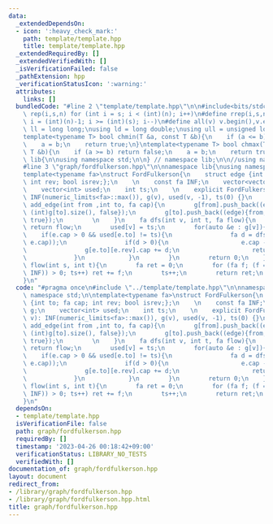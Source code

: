 ```yaml
---
data:
  _extendedDependsOn:
  - icon: ':heavy_check_mark:'
    path: template/template.hpp
    title: template/template.hpp
  _extendedRequiredBy: []
  _extendedVerifiedWith: []
  _isVerificationFailed: false
  _pathExtension: hpp
  _verificationStatusIcon: ':warning:'
  attributes:
    links: []
  bundledCode: "#line 2 \"template/template.hpp\"\n\n#include<bits/stdc++.h>\n\n#define\
    \ rep(i,s,n) for (int i = s; i < (int)(n); i++)\n#define rrep(i,s,n) for (int\
    \ i = (int)(n)-1; i >= (int)(s); i--)\n#define all(v) v.begin(),v.end()\n\nusing\
    \ ll = long long;\nusing ld = long double;\nusing ull = unsigned long long;\n\n\
    template<typename T> bool chmin(T &a, const T &b){\n    if (a <= b) return false;\n\
    \    a = b;\n    return true;\n}\ntemplate<typename T> bool chmax(T &a, const\
    \ T &b){\n    if (a >= b) return false;\n    a = b;\n    return true;\n}\n\nnamespace\
    \ lib{\n\nusing namespace std;\n\n} // namespace lib;\n\n//using namespace lib;\n\
    #line 3 \"graph/fordfulkerson.hpp\"\n\nnamespace lib{\nusing namespace std;\n\n\
    template<typename fa>\nstruct FordFulkerson{\n    struct edge {int to; fa cap;\
    \ int rev; bool isrev;};\n    \n    const fa INF;\n    vector<vector<edge>> g;\n\
    \    vector<int> used;\n    int ts;\n    \n    explicit FordFulkerson(int v):\
    \ INF(numeric_limits<fa>::max()), g(v), used(v, -1), ts(0) {}\n    \n    void\
    \ add_edge(int from ,int to, fa cap){\n        g[from].push_back((edge){to, cap,\
    \ (int)g[to].size(), false});\n        g[to].push_back((edge){from, 0, (int)g[from].size()-1,\
    \ true});\n        \n    }\n    fa dfs(int v, int t, fa flow){\n        if (v==t)\
    \ return flow;\n        used[v] = ts;\n        for(auto &e : g[v]){\n        \
    \    if(e.cap > 0 && used[e.to] != ts){\n                fa d = dfs(e.to, t, min(flow,\
    \ e.cap));\n                if(d > 0){\n                    e.cap -= d;\n    \
    \                g[e.to][e.rev].cap += d;\n                    return d;\n   \
    \             }\n            }\n        }\n        return 0;\n    }\n\n    fa\
    \ flow(int s, int t){\n        fa ret = 0;\n        for (fa f; (f = dfs(s, t,\
    \ INF)) > 0; ts++) ret += f;\n        ts++;\n        return ret;\n    }\n};\n\n\
    }\n"
  code: "#pragma once\n#include \"../template/template.hpp\"\n\nnamespace lib{\nusing\
    \ namespace std;\n\ntemplate<typename fa>\nstruct FordFulkerson{\n    struct edge\
    \ {int to; fa cap; int rev; bool isrev;};\n    \n    const fa INF;\n    vector<vector<edge>>\
    \ g;\n    vector<int> used;\n    int ts;\n    \n    explicit FordFulkerson(int\
    \ v): INF(numeric_limits<fa>::max()), g(v), used(v, -1), ts(0) {}\n    \n    void\
    \ add_edge(int from ,int to, fa cap){\n        g[from].push_back((edge){to, cap,\
    \ (int)g[to].size(), false});\n        g[to].push_back((edge){from, 0, (int)g[from].size()-1,\
    \ true});\n        \n    }\n    fa dfs(int v, int t, fa flow){\n        if (v==t)\
    \ return flow;\n        used[v] = ts;\n        for(auto &e : g[v]){\n        \
    \    if(e.cap > 0 && used[e.to] != ts){\n                fa d = dfs(e.to, t, min(flow,\
    \ e.cap));\n                if(d > 0){\n                    e.cap -= d;\n    \
    \                g[e.to][e.rev].cap += d;\n                    return d;\n   \
    \             }\n            }\n        }\n        return 0;\n    }\n\n    fa\
    \ flow(int s, int t){\n        fa ret = 0;\n        for (fa f; (f = dfs(s, t,\
    \ INF)) > 0; ts++) ret += f;\n        ts++;\n        return ret;\n    }\n};\n\n\
    }\n"
  dependsOn:
  - template/template.hpp
  isVerificationFile: false
  path: graph/fordfulkerson.hpp
  requiredBy: []
  timestamp: '2023-04-26 00:18:42+09:00'
  verificationStatus: LIBRARY_NO_TESTS
  verifiedWith: []
documentation_of: graph/fordfulkerson.hpp
layout: document
redirect_from:
- /library/graph/fordfulkerson.hpp
- /library/graph/fordfulkerson.hpp.html
title: graph/fordfulkerson.hpp
---
```

